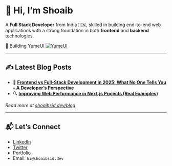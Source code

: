 # 👋 Hi, I’m Shoaib

A **Full Stack Developer** from India 🇮🇳, skilled in building end-to-end web applications with a strong foundation in both **frontend** and **backend** technologies.  


🚀 Building YumeUI
[![YumeUI](https://img.shields.io/badge/Visit-YUMEUI-blueviolet?style=for-the-badge&logo=vercel)](https://yumeui.com)

---


## ✍️ Latest Blog Posts

- 🧩 **[Frontend vs Full-Stack Development in 2025: What No One Tells You – A Developer’s Perspective](https://www.shoaibsid.dev/blog/frontend-vs-full-stack-development-in-2025-what-no-one-tells-you-a-developers-perspective)**
- 🔍 **[Improving Web Performance in Next.js Projects (Real Examples)](https://www.shoaibsid.dev/blog/improving-web-performance-in-next-js-projects-real-examples)**

_Read more at [shoaibsid.dev/blog](https://shoaibsid.dev/blog)_

---

## 📬 Let’s Connect

- [LinkedIn](https://www.linkedin.com/in/itsshoaibsid/)
- [Twitter](https://twitter.com/itsshoaibsid)
- [Portfolio](https://shoaibsid.dev)
- Email: `hi@shoaibsid.dev`

